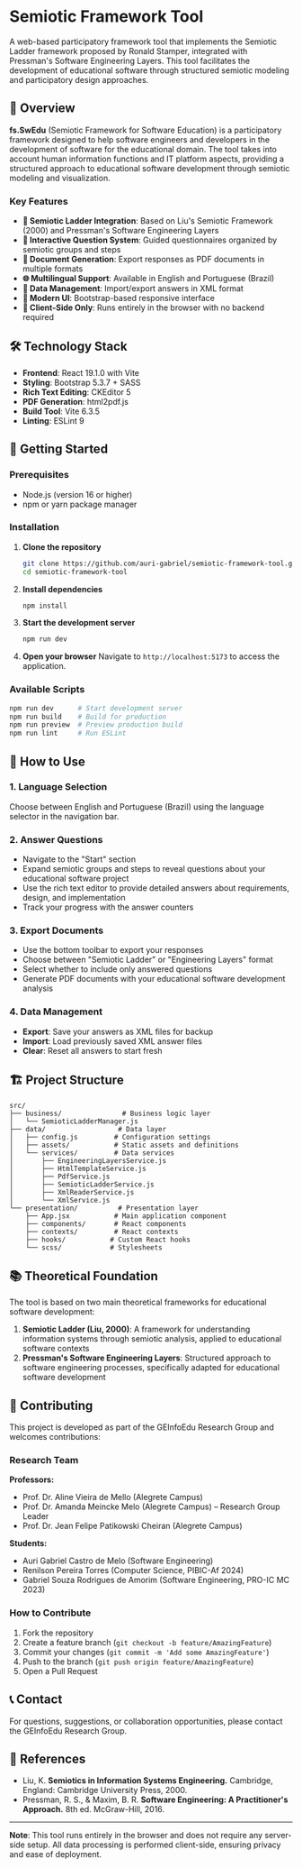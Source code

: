 # Semiotic Framework Tool

A web-based participatory framework tool that implements the Semiotic Ladder framework proposed by Ronald Stamper, integrated with Pressman's Software Engineering Layers. This tool facilitates the development of educational software through structured semiotic modeling and participatory design approaches.

## 🎯 Overview

**fs.SwEdu** (Semiotic Framework for Software Education) is a participatory framework designed to help software engineers and developers in the development of software for the educational domain. The tool takes into account human information functions and IT platform aspects, providing a structured approach to educational software development through semiotic modeling and visualization.

### Key Features

- **🔄 Semiotic Ladder Integration**: Based on Liu's Semiotic Framework (2000) and Pressman's Software Engineering Layers
- **📝 Interactive Question System**: Guided questionnaires organized by semiotic groups and steps
- **📄 Document Generation**: Export responses as PDF documents in multiple formats
- **🌐 Multilingual Support**: Available in English and Portuguese (Brazil)
- **💾 Data Management**: Import/export answers in XML format
- **🎨 Modern UI**: Bootstrap-based responsive interface
- **📱 Client-Side Only**: Runs entirely in the browser with no backend required

## 🛠️ Technology Stack

- **Frontend**: React 19.1.0 with Vite
- **Styling**: Bootstrap 5.3.7 + SASS
- **Rich Text Editing**: CKEditor 5
- **PDF Generation**: html2pdf.js
- **Build Tool**: Vite 6.3.5
- **Linting**: ESLint 9

## 🚀 Getting Started

### Prerequisites

- Node.js (version 16 or higher)
- npm or yarn package manager

### Installation

1. **Clone the repository**

   ```bash
   git clone https://github.com/auri-gabriel/semiotic-framework-tool.git
   cd semiotic-framework-tool
   ```

2. **Install dependencies**

   ```bash
   npm install
   ```

3. **Start the development server**

   ```bash
   npm run dev
   ```

4. **Open your browser**
   Navigate to `http://localhost:5173` to access the application.

### Available Scripts

```bash
npm run dev      # Start development server
npm run build    # Build for production
npm run preview  # Preview production build
npm run lint     # Run ESLint
```

## 📖 How to Use

### 1. Language Selection

Choose between English and Portuguese (Brazil) using the language selector in the navigation bar.

### 2. Answer Questions

- Navigate to the "Start" section
- Expand semiotic groups and steps to reveal questions about your educational software project
- Use the rich text editor to provide detailed answers about requirements, design, and implementation
- Track your progress with the answer counters

### 3. Export Documents

- Use the bottom toolbar to export your responses
- Choose between "Semiotic Ladder" or "Engineering Layers" format
- Select whether to include only answered questions
- Generate PDF documents with your educational software development analysis

### 4. Data Management

- **Export**: Save your answers as XML files for backup
- **Import**: Load previously saved XML answer files
- **Clear**: Reset all answers to start fresh

## 🏗️ Project Structure

```text
src/
├── business/               # Business logic layer
│   └── SemioticLadderManager.js
├── data/                  # Data layer
│   ├── config.js         # Configuration settings
│   ├── assets/           # Static assets and definitions
│   └── services/         # Data services
│       ├── EngineeringLayersService.js
│       ├── HtmlTemplateService.js
│       ├── PdfService.js
│       ├── SemioticLadderService.js
│       ├── XmlReaderService.js
│       └── XmlService.js
└── presentation/          # Presentation layer
    ├── App.jsx           # Main application component
    ├── components/       # React components
    ├── contexts/         # React contexts
    ├── hooks/           # Custom React hooks
    └── scss/            # Stylesheets
```

## 📚 Theoretical Foundation

The tool is based on two main theoretical frameworks for educational software development:

1. **Semiotic Ladder (Liu, 2000)**: A framework for understanding information systems through semiotic analysis, applied to educational software contexts
2. **Pressman's Software Engineering Layers**: Structured approach to software engineering processes, specifically adapted for educational software development

## 🤝 Contributing

This project is developed as part of the GEInfoEdu Research Group and welcomes contributions:

### Research Team

**Professors:**

- Prof. Dr. Aline Vieira de Mello (Alegrete Campus)
- Prof. Dr. Amanda Meincke Melo (Alegrete Campus) – Research Group Leader
- Prof. Dr. Jean Felipe Patikowski Cheiran (Alegrete Campus)

**Students:**

- Auri Gabriel Castro de Melo (Software Engineering)
- Renilson Pereira Torres (Computer Science, PIBIC-Af 2024)
- Gabriel Souza Rodrigues de Amorim (Software Engineering, PRO-IC MC 2023)

### How to Contribute

1. Fork the repository
2. Create a feature branch (`git checkout -b feature/AmazingFeature`)
3. Commit your changes (`git commit -m 'Add some AmazingFeature'`)
4. Push to the branch (`git push origin feature/AmazingFeature`)
5. Open a Pull Request

## 📞 Contact

For questions, suggestions, or collaboration opportunities, please contact the GEInfoEdu Research Group.

## 🔗 References

- Liu, K. **Semiotics in Information Systems Engineering.** Cambridge, England: Cambridge University Press, 2000.
- Pressman, R. S., & Maxim, B. R. **Software Engineering: A Practitioner's Approach.** 8th ed. McGraw-Hill, 2016.

---

**Note**: This tool runs entirely in the browser and does not require any server-side setup. All data processing is performed client-side, ensuring privacy and ease of deployment.

